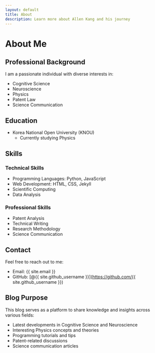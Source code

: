 ```yaml
---
layout: default
title: About
description: Learn more about Allen Kang and his journey
---
```


# About Me

## Professional Background

I am a passionate individual with diverse interests in:
- Cognitive Science
- Neuroscience
- Physics
- Patent Law
- Science Communication

## Education

- Korea National Open University (KNOU)
  - Currently studying Physics

## Skills

### Technical Skills
- Programming Languages: Python, JavaScript
- Web Development: HTML, CSS, Jekyll
- Scientific Computing
- Data Analysis

### Professional Skills
- Patent Analysis
- Technical Writing
- Research Methodology
- Science Communication

## Contact

Feel free to reach out to me:
- Email: {{ site.email }}
- GitHub: [@{{ site.github_username }}](https://github.com/{{ site.github_username }})

## Blog Purpose

This blog serves as a platform to share knowledge and insights across various fields:
- Latest developments in Cognitive Science and Neuroscience
- Interesting Physics concepts and theories
- Programming tutorials and tips
- Patent-related discussions
- Science communication articles
